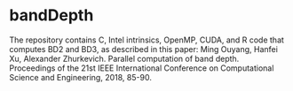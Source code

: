 # bandDepth
The repository contains C, Intel intrinsics, OpenMP, CUDA, and R code that computes BD2 and BD3, as described in this paper:
Ming Ouyang, Hanfei Xu, Alexander Zhurkevich. Parallel computation of band depth.  Proceedings of the 21st IEEE International Conference on Computational Science and Engineering, 2018, 85-90.

